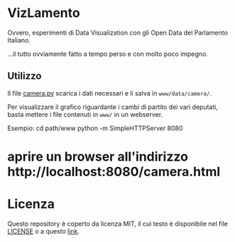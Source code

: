 # VizLamento

Ovvero, esperimenti di Data Visualization con gli Open Data del Parlamento Italiano.

...il tutto ovviamente fatto a tempo perso e con molto poco impegno.

## Utilizzo

Il file [camera.py](camera.py) scarica i dati necessari e li salva in `www/data/camera/`.

Per visualizzare il grafico riguardante i cambi di partito dei vari deputati,
basta mettere i file contenuti in `www/` in un webserver.

Esempio:
  cd path/www
  python -m SimpleHTTPServer 8080
  # aprire un browser all'indirizzo http://localhost:8080/camera.html

# Licenza

Questo repository è coperto da licenza MIT, il cui testo è disponibile nel file [LICENSE](LICENSE)
o a questo [link](https://opensource.org/licenses/MIT).
